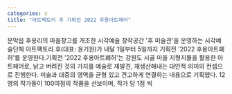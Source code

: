 ```yaml
---
categories: c
title: "아트팩토리 후 기획전 2022 후용아트페어"
---
```

문막읍 후용리의 마을창고를 개조한 시각예술 창작공간 &#39;후 미술관&#39;을 운영하는 시각예술단체 아트팩토리 후(대표: 윤기원)가 내달 1일부터 5일까지 기획전 &#39;2022 후용아트폐허&#39;를 운영한다.기획전 &#39;2022 후용아트폐허&#39;는 강원도 시골 마을 지형지물을 활용한 아트페어로, 낡고 버려진 것의 가치를 예술로 재발견, 재생산해내는 대안적 의미의 컨셉으로 진행한다. 미술과 대중의 영역을 균형 있고 견고하게 연결하는 내용으로 기획했다. 12명의 작가들이 100여점의 작품을 선보이며, 작가 당 1점 씩